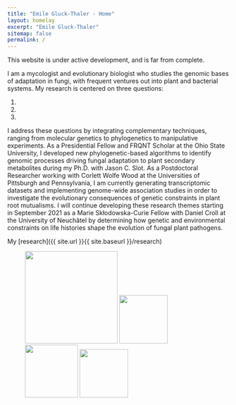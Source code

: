 ```yaml
---
title: "Emile Gluck-Thaler - Home"
layout: homelay
excerpt: "Emile Gluck-Thaler"
sitemap: false
permalink: /
---
```


This website is under active development, and is far from complete.

I am a mycologist and evolutionary biologist who studies the genomic bases of adaptation in fungi, with frequent ventures out into plant and bacterial systems. My research is centered on three questions:

1)
2)
3)

I address these questions by integrating complementary techniques, ranging from molecular genetics to phylogenetics to manipulative experiments. As a Presidential Fellow and FRQNT Scholar at the Ohio State University, I developed new phylogenetic-based algorithms to identify genomic processes driving fungal adaptation to plant secondary metabolites during my Ph.D. with Jason C. Slot. As a Postdoctoral Researcher working with Corlett Wolfe Wood at the Universities of Pittsburgh and Pennsylvania, I am currently generating transcriptomic datasets and implementing genome-wide association studies in order to investigate the evolutionary consequences of genetic constraints in plant root mutualisms. I will continue developing these research themes starting in September 2021 as a Marie Skłodowska-Curie Fellow with Daniel Croll at the University of Neuchâtel by determining how genetic and environmental constraints on life histories shape the evolution of fungal plant pathogens.


My [research]({{ site.url }}{{ site.baseurl }}/research)

<figure class="fourth">
  <img src="{{ site.url }}{{ site.baseurl }}/images/logopic/Logo_Leiden.jpg" style="width: 210px">
  <img src="{{ site.url }}{{ site.baseurl }}/images/logopic/Logo_Nanofront.jpg" style="width: 110px">
  <img src="{{ site.url }}{{ site.baseurl }}/images/logopic/Logo_NWO.jpg" style="width: 120px">
  <img src="{{ site.url }}{{ site.baseurl }}/images/logopic/Logo_ERC.jpg" style="width: 110px">
</figure>
